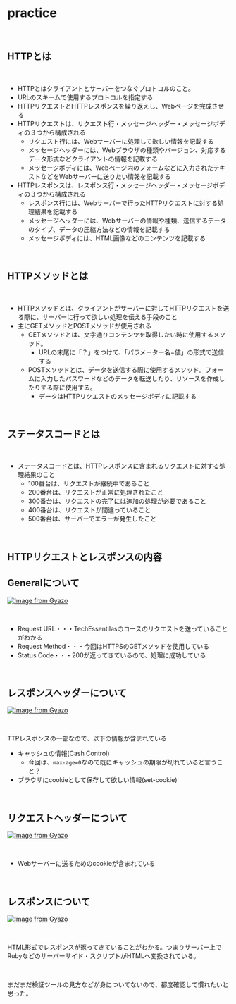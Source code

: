 # practice

<br>

## HTTPとは

<br>

- HTTPとはクライアントとサーバーをつなぐプロトコルのこと。
- URLのスキームで使用するプロトコルを指定する
- HTTPリクエストとHTTPレスポンスを繰り返えし、Webページを完成させる
- HTTPリクエストは、リクエスト行・メッセージヘッダー・メッセージボディの３つから構成される
  - リクエスト行には、Webサーバーに処理して欲しい情報を記載する
  - メッセージヘッダーには、Webブラウザの種類やバージョン、対応するデータ形式などクライアントの情報を記載する
  - メッセージボディには、Webページ内のフォームなどに入力されたテキストなどをWebサーバーに送りたい情報を記載する
- HTTPレスポンスは、レスポンス行・メッセージヘッダー・メッセージボディの３つから構成される
  - レスポンス行には、Webサーバーで行ったHTTPリクエストに対する処理結果を記載する
  - メッセージヘッダーには、Webサーバーの情報や種類、送信するデータのタイプ、データの圧縮方法などの情報を記載する
  - メッセージボディには、HTML画像などのコンテンツを記載する

<br>

## HTTPメソッドとは

<br>

- HTTPメソッドとは、クライアントがサーバーに対してHTTPリクエストを送る際に、サーバーに行って欲しい処理を伝える手段のこと
- 主にGETメソッドとPOSTメソッドが使用される
  - GETメソッドとは、文字通りコンテンツを取得したい時に使用するメソッド。
    - URLの末尾に「？」をつけて、「パラメーター名=値」の形式で送信する
  - POSTメソッドとは、データを送信する際に使用するメソッド。フォームに入力したパスワードなどのデータを転送したり、リソースを作成したりする際に使用する。
    - データはHTTPリクエストのメッセージボディに記載する

<br>

## ステータスコードとは

<br>

- ステータスコードとは、HTTPレスポンスに含まれるリクエストに対する処理結果のこと
  - 100番台は、リクエストが継続中であること
  - 200番台は、リクエストが正常に処理されたこと
  - 300番台は、リクエストの完了には追加の処理が必要であること
  - 400番台は、リクエストが間違っていること
  - 500番台は、サーバーでエラーが発生したこと

<br>

## HTTPリクエストとレスポンスの内容

## Generalについて

[![Image from Gyazo](https://i.gyazo.com/4cc04f9bccf42e86ab8096b6b7ba6b66.png)](https://gyazo.com/4cc04f9bccf42e86ab8096b6b7ba6b66)

<br>

- Request URL・・・TechEssentilasのコースのリクエストを送っていることがわかる
- Request Method・・・今回はHTTPSのGETメソッドを使用している
- Status Code・・・200が返ってきているので、処理に成功している

<br>

## レスポンスヘッダーについて

[![Image from Gyazo](https://i.gyazo.com/52624ab53e5368835084498d3083b31f.png)](https://gyazo.com/52624ab53e5368835084498d3083b31f)

<br>

TTPレスポンスの一部なので、以下の情報が含まれている

- キャッシュの情報(Cash Control)
  - 今回は、`max-age=0`なので既にキャッシュの期限が切れていると言うこと？
- ブラウザにcookieとして保存して欲しい情報(set-cookie)

<br>

## リクエストヘッダーについて

[![Image from Gyazo](https://i.gyazo.com/71f9422509f7f9f4b8e03a6ea32b9f05.png)](https://gyazo.com/71f9422509f7f9f4b8e03a6ea32b9f05)

<br>

- Webサーバーに送るためのcookieが含まれている

<br>

## レスポンスについて

[![Image from Gyazo](https://i.gyazo.com/1626812838a7681559576c0284fc1a7b.png)](https://gyazo.com/1626812838a7681559576c0284fc1a7b)

<br>

HTML形式でレスポンスが返ってきていることがわかる。つまりサーバー上でRubyなどのサーバーサイド・スクリプトがHTMLへ変換されている。

<br>

まだまだ検証ツールの見方などが身についてないので、都度確認して慣れたいと思った。